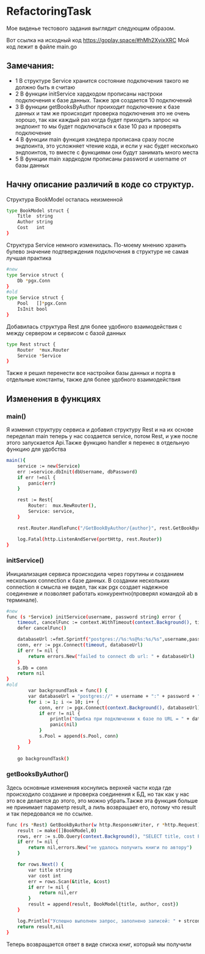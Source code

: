 # RefactoringTask

Мое виденье тестового задания выглядит следующим образом.

Вот ссылка на исходный код https://goplay.space/#hMh2XyixXRC
Мой код лежит в файле main.go

## Замечания:
- 1 В структуре Service хранится состояние подключения такого не должно быть я считаю
- 2 В функции initService хардкодом прописаны настроки подключения к базе данных. Также зря создается 10 подключений
- 3 В функции getBooksByAuthor проиходит подключение к базе данных и там же происходит проверка подключения это не очень хорошо, так как каждый раз когда будет приходить запрос на эндпоинт то мы будет подключаться к базе 10 раз и проверять подключение
- 4 В функции main функция хэндлера прописана сразу после эндпоинта, это усложняет чтение кода, и если у нас будет несколько эндпоинтов, то вместе с функциями они будут занимать много места
- 5 В функции main хардкодом прописаны password и username от базы данных
## Начну описание различий в коде со структур.

Структура BookModel осталась неизменной
```sh
type BookModel struct {
	Title  string
	Author string
	Cost   int
}
```

Структура Service немного изменилась. По-моему мнению хранить булево значение подтверждения подключения в структуре не самая лучшая практика
```sh
#new
type Service struct {
	Db *pgx.Conn
}
#old
type Service struct {
	Pool   []*pgx.Conn
	IsInit bool
}
```
Добавилась структура Rest для более удобного взаимодействия с между сервером и сервисом с базой данных
```sh
type Rest struct {
	Router  *mux.Router
	Service *Service
}
```
Также я решил перенести все настройки базы данных и порта в отдельные константы, также для более удобного взаимодействия

## Изменения в функциях
### main()
Я изменил структуру сервиса и добавил структуру Rest и на их основе переделал main теперь у нас создается service, потом Rest, и уже после этого запускается Api.Также функцию handler я перенес в отдельную функцию для удобства
```sh
main(){
	service := new(Service)
	err :=service.dbInit(dbUsername, dbPassword)
    if err !=nil {
		panic(err)
	}

	rest := Rest{
		Router:  mux.NewRouter(),
		Service: service,
	}

	rest.Router.HandleFunc("/GetBookByAuthor/{author}", rest.GetBookByAuthor)

	log.Fatal(http.ListenAndServe(portHttp, rest.Router))
}
```
### initService()
Инициализация сервиса происходила через горутины и созданием нескольких connection к базе данных. В создании нескольких connection я смысла не видел, так как pgx создает надежное соединение и позволяет работать конкурентно(проверял командой ab в терминале).
```sh
#new
func (s *Service) initService(username, password string) error {
	timeout, cancelFunc := context.WithTimeout(context.Background(), time.Second * 3)
	defer cancelFunc()

	databaseUrl :=fmt.Sprintf("postgres://%s:%s@%s:%s/%s",username,password,dbHost,dbPort,dateBase)
	conn, err := pgx.Connect(timeout, databaseUrl)
	if err != nil {
		return errors.New("failed to connect db url: " + databaseUrl)
	}
	s.Db = conn
	return nil
}
#old
		var backgroundTask = func() {
		var databaseUrl = "postgres://" + username + ":" + password + "@10.7.27.34:5432/books"
		for i := 1; i <= 10; i++ {
			conn, err := pgx.Connect(context.Background(), databaseUrl)
			if err != nil {
				println("Ошибка при подключении к базе по URL = " + databaseUrl)
				panic(nil)
			}
			s.Pool = append(s.Pool, conn)
		}
	}

	go backgroundTask()
```
### getBooksByAuthor()
Здесь основные изменения коснулись верхней части кода где происходило создание и проверка соединения к БД, но так как у нас это все делается до этого, это можно убрать.Также эта функция больше не принимает параметр result, а лиль возвращает его, потому что result и так передовался не по ссылке.
```sh
func (rs *Rest) GetBookByAuthor(w http.ResponseWriter, r *http.Request) {
	result := make([]BookModel,0)
	rows, err := s.Db.Query(context.Background(), "SELECT title, cost FROM books WHERE author=$1", author)
	if err != nil {
		return nil,errors.New("не удалось получить книги по автору")
	}

	for rows.Next() {
		var title string
		var cost int
		err = rows.Scan(&title, &cost)
		if err != nil {
			return nil,err
		}
		result = append(result, BookModel{title, author, cost})
	}

	log.Println("Успешно выполнен запрос, заполнено записей: " + strconv.Itoa(len(result)))
	return result,nil
}
```
Теперь возвращается ответ в виде списка книг, который мы получили
